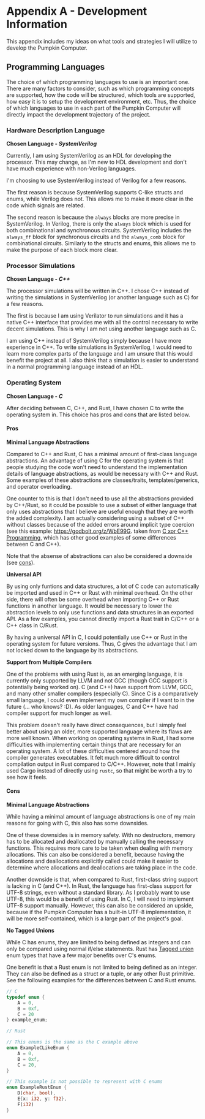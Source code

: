 # Appendix A - Development Information

This appendix includes my ideas on what tools and strategies I will utilize to
develop the Pumpkin Computer.

## Programming Languages

The choice of which programming languages to use is an important one. There are many
factors to consider, such as which programming concepts are supported, how the code
will be structured, which tools are supported, how easy it is to setup the development
environment, etc. Thus, the choice of which languages to use in each part of the
Pumpkin Computer will directly impact the development trajectory of the project.

### Hardware Description Language

__Chosen Language - _SystemVerilog___

Currently, I am using SystemVerilog as an HDL for developing the processor. This may
change, as I'm new to HDL development and don't have much experience with non-Verilog
languages.

I'm choosing to use SystemVerilog instead of Verilog for a few reasons.

The first reason is because SystemVerilog supports C-like structs and enums, while Verilog
does not. This allows me to make it more clear in the code which signals are related.

The second reason is because the `always` blocks are more precise in SystemVerilog. In
Verilog, there is only the `always` block which is used for both combinational
and synchronous circuits. SystemVerilog includes the `always_ff` block for synchronous
circuits and the `always_comb` block for combinational circuits. Similarly to the structs
and enums, this allows me to make the purpose of each block more clear.

### Processor Simulations

__Chosen Language - _C++___

The processor simulations will be written in C++. I chose C++ instead of writing the
simulations in SystemVerilog (or another language such as C) for a few reasons.

The first is because I am using Verilator to run simulations and it has a native C++
interface that provides me with all the control necessary to write decent simulations.
This is why I am not using another language such as C.

I am using C++ instead of SystemVerilog simply because I have more experience in C++.
To write simulations in SystemVerilog, I would need to learn more complex parts of the
language and I am unsure that this would benefit the project at all. I also think that
a simulation is easier to understand in a normal programming language instead of an HDL.

### Operating System

__Chosen Language - _C___

After deciding between C, C++, and Rust, I have chosen C to write the operating system
in. This choice has pros and cons that are listed below.

#### Pros

__Minimal Language Abstractions__

Compared to C++ and Rust, C has a minimal amount of first-class language abstractions.
An advantage of using C for the operating system is that people studying the code won't need to understand the
implementation details of language abstractions, as would be necessary with C++ and Rust.
Some examples of these abstractions are classes/traits, templates/generics, and operator
overloading.

One counter to this is that I don't need to use all the abstractions provided by C++/Rust,
so it could be possible to use a subset of either language that only uses abstractions that
I believe are useful enough that they are worth the added complexity. I am actually considering
using a subset of C++ without classes because of the added errors around implicit type coercion
(see this example: <https://godbolt.org/z/WbE99G>. taken from [C xor C++ Programming](https://www.open-std.org/jtc1/sc22/wg14/www/docs/n3065.pdf),
which has other good examples of some differences between C and C++).

Note that the absense of abstractions can also be considered a downside (see [cons](#cons)).

__Universal API__

By using only funtions and data structures, a lot of C code can automatically be imported
and used in C++ or Rust with minimal overhead. On the other side, there will often be some
overhead when importing C++ or Rust functions in another language. It would be necessary to
lower the abstraction levels to only use functions and data structures in an exported API.
As a few examples, you cannot directly import a Rust trait in C/C++ or a C++ class in C/Rust.

By having a universal API in C, I could potentially use C++ or Rust in the operating system
for future versions. Thus, C gives the advantage that I am not locked down to the language
by its abstractions.

__Support from Multiple Compilers__

One of the problems with using Rust is, as an emerging language, it is currently only supported
by LLVM and not GCC (though GCC support is potentially being worked on). C (and C++) have support
from LLVM, GCC, and many other smaller compilers (especially C). Since C is a comparatively small
language, I could even implement my own compiler if I want to in the future (... who knows? :D).
As older languages, C and C++ have had compiler support for much longer as well.

This problem doesn't really have direct consequences, but I simply feel better about using an
older, more supported language where its flaws are more well known. When working on operating
systems in Rust, I had some difficulties with implementing certain things that are necessary for
an operating system. A lot of these difficulties centered around how the compiler generates
executables. It felt much more difficult to control compilation output in Rust compared to C/C++.
However, note that I mainly used Cargo instead of directly using `rustc`, so that might be worth
a try to see how it feels.

#### Cons

__Minimal Language Abstractions__

While having a minimal amount of language abstractions is one of my main reasons for going with C, 
this also has some downsides.

One of these downsides is in memory safety. With no destructors, memory has to be allocated and
deallocated by manually calling the necessary functions. This requires more care to be taken
when dealing with memory allocations. This can also be considered a benefit, because having the
allocations and deallocations explicitly called could make it easier to determine where allocations
and deallocations are taking place in the code.

Another downside is that, when compared to Rust, first-class string support is lacking in C (and C++).
In Rust, the language has first-class support for UTF-8 strings, even without a standard library. As
I probably want to use UTF-8, this would be a benefit of using Rust. In C, I will need to implement
UTF-8 support manually. However, this can also be considered an upside, because if the Pumpkin Computer
has a built-in UTF-8 implementation, it will be more self-contained, which is a large part of the project's
goal.

__No Tagged Unions__

While C has enums, they are limited to being defined as integers and can only be compared using normal
if/else statements. Rust has [Tagged union](https://en.wikipedia.org/wiki/Tagged_union) enum types that
have a few major benefits over C's enums.

One benefit is that a Rust enum is not limited to being defined as an integer. They can also be defined
as a struct or a tuple, or any other Rust primitive. See the following examples for the differences
between C and Rust enums.

```c
// C
typedef enum {
    A = 0,
    B = 0xf,
    C = 20
} example_enum;
```

```rust
// Rust

// This enums is the same as the C example above
enum ExampleCLikeEnum {
    A = 0,
    B = 0xf,
    C = 20,
}

// This example is not possible to represent with C enums
enum ExampleRustEnum {
    D(char, bool),
    E{x: i32, y: f32},
    F(i32)
}
```
